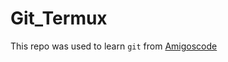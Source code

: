 # Git_Termux

This repo was used to learn ```git``` from [Amigoscode](https://youtube.com/Amigoscode)
